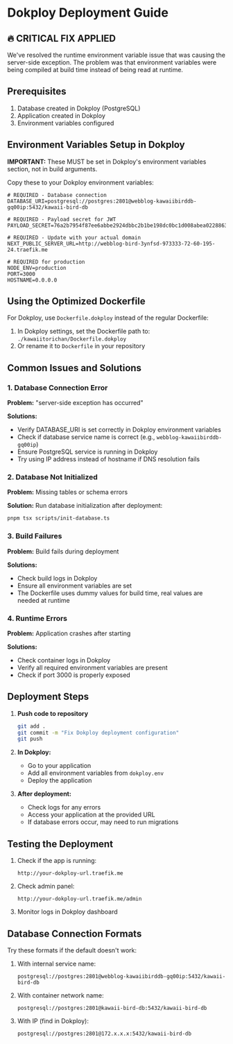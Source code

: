 # Dokploy Deployment Guide

## 🔥 CRITICAL FIX APPLIED

We've resolved the runtime environment variable issue that was causing the server-side exception. The problem was that environment variables were being compiled at build time instead of being read at runtime.

## Prerequisites
1. Database created in Dokploy (PostgreSQL)
2. Application created in Dokploy
3. Environment variables configured

## Environment Variables Setup in Dokploy

**IMPORTANT:** These MUST be set in Dokploy's environment variables section, not in build arguments.

Copy these to your Dokploy environment variables:

```env
# REQUIRED - Database connection
DATABASE_URI=postgresql://postgres:2801@webblog-kawaiibirddb-gq00ip:5432/kawaii-bird-db

# REQUIRED - Payload secret for JWT
PAYLOAD_SECRET=76a2b7954f87ee6abbe2924dbbc2b1be198dc0bc1d008abea0228863f1aed42d

# REQUIRED - Update with your actual domain
NEXT_PUBLIC_SERVER_URL=http://webblog-bird-3ynfsd-973333-72-60-195-24.traefik.me

# REQUIRED for production
NODE_ENV=production
PORT=3000
HOSTNAME=0.0.0.0
```

## Using the Optimized Dockerfile

For Dokploy, use `Dockerfile.dokploy` instead of the regular Dockerfile:
1. In Dokploy settings, set the Dockerfile path to: `./kawaiitorichan/Dockerfile.dokploy`
2. Or rename it to `Dockerfile` in your repository

## Common Issues and Solutions

### 1. Database Connection Error
**Problem:** "server-side exception has occurred"

**Solutions:**
- Verify DATABASE_URI is set correctly in Dokploy environment variables
- Check if database service name is correct (e.g., `webblog-kawaiibirddb-gq00ip`)
- Ensure PostgreSQL service is running in Dokploy
- Try using IP address instead of hostname if DNS resolution fails

### 2. Database Not Initialized
**Problem:** Missing tables or schema errors

**Solution:**
Run database initialization after deployment:
```bash
pnpm tsx scripts/init-database.ts
```

### 3. Build Failures
**Problem:** Build fails during deployment

**Solutions:**
- Check build logs in Dokploy
- Ensure all environment variables are set
- The Dockerfile uses dummy values for build time, real values are needed at runtime

### 4. Runtime Errors
**Problem:** Application crashes after starting

**Solutions:**
- Check container logs in Dokploy
- Verify all required environment variables are present
- Check if port 3000 is properly exposed

## Deployment Steps

1. **Push code to repository**
   ```bash
   git add .
   git commit -m "Fix Dokploy deployment configuration"
   git push
   ```

2. **In Dokploy:**
   - Go to your application
   - Add all environment variables from `dokploy.env`
   - Deploy the application

3. **After deployment:**
   - Check logs for any errors
   - Access your application at the provided URL
   - If database errors occur, may need to run migrations

## Testing the Deployment

1. Check if the app is running:
   ```
   http://your-dokploy-url.traefik.me
   ```

2. Check admin panel:
   ```
   http://your-dokploy-url.traefik.me/admin
   ```

3. Monitor logs in Dokploy dashboard

## Database Connection Formats

Try these formats if the default doesn't work:

1. With internal service name:
   ```
   postgresql://postgres:2801@webblog-kawaiibirddb-gq00ip:5432/kawaii-bird-db
   ```

2. With container network name:
   ```
   postgresql://postgres:2801@kawaii-bird-db:5432/kawaii-bird-db
   ```

3. With IP (find in Dokploy):
   ```
   postgresql://postgres:2801@172.x.x.x:5432/kawaii-bird-db
   ```